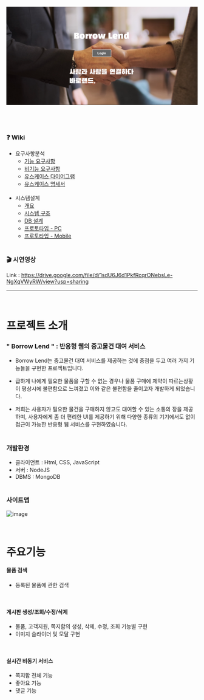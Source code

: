 <img src="./src/images/main.png" alt="main"></img>

<br><br>

### ❓ Wiki

- 요구사항분석
  - [기능 요구사항]()
  - [비기능 요구사항]()
  - [유스케이스 다이어그램]()
  - [유스케이스 명세서]()<br>
    <br>
- 시스템설계
  - [개요]()
  - [시스템 구조]()
  - [DB 설계]()
  - [프로토타입 - PC]()
  - [프로토타입 - Mobile]()
    <br><br>

### 🎬 시연영상

Link : https://drive.google.com/file/d/1sdU6J6d1PkfRcqrONebsLe-NgXqVWyRW/view?usp=sharing

---

<br>

# 프로젝트 소개

### " Borrow Lend " : 반응형 웹의 중고물건 대여 서비스

- Borrow Lend는 중고물건 대여 서비스를 제공하는 것에 중점을 두고 여러 가지 기능들을 구현한 프로젝트입니다.

- 급하게 나에게 필요한 물품을 구할 수 없는 경우나 물품 구매에 제약이 따르는상황이 평상시에 불편함으로 느껴졌고 이와 같은 불편함을 줄이고자 개발하게 되었습니다.

- 저희는 사용자가 필요한 물건을 구매하지 않고도 대여할 수 있는 소통의 장을 제공하며, 사용자에게 좀 더 편리한 UI를 제공하기 위해 다양한 종류의 기기에서도 없이 접근이 가능한 반응형 웹 서비스를 구현하였습니다.
  <br><br>

### 개발환경

- 클라이언트 : Html, CSS, JavaScript<br>
- 서버 : NodeJS<br>
- DBMS : MongoDB<br><br>

### 사이트맵

![image](https://user-images.githubusercontent.com/57757719/122685807-b3be3f00-d248-11eb-9097-59f93fed46e5.png)

<br>

# 주요기능

#### 물품 검색

- 등록된 물품에 관한 검색

<br>

#### 게시판 생성/조회/수정/삭제

- 물품, 고객지원, 쪽지함의 생성, 삭제, 수정, 조회 기능별 구현
- 이미지 슬라이더 및 모달 구현

<br>

#### 실시간 비동기 서비스

- 쪽지함 전체 기능
- 좋아요 기능
- 댓글 기능
